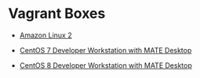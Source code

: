 # Vagrant Boxes

* [Amazon Linux 2](amzn2/README.md)

* [CentOS 7 Developer Workstation with MATE Desktop](mate/README.md)

* [CentOS 8 Developer Workstation with MATE Desktop](centos8-mate/README.md)

